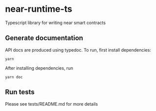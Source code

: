 # near-runtime-ts
Typescript library for writing near smart contracts

## Generate documentation

API docs are produced using typedoc. To run, first install dependencies:

```
yarn
```

After installing dependencies, run

```
yarn doc
```

## Run tests

Please see tests/README.md for more details
